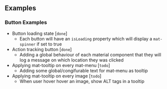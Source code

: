 ## Examples

### Button Examples

- Button loading state [`done`]
  - Each button will have an `isLoading` property which will display a `mat-spinner` if set to true
- Action tracking button [`done`]
  - Adding a global behaviour of each material component that they will log a message on which location they was clicked
- Applying mat-tooltip on every mat-menu [`todo`]
  - Adding some global/congifurable text for mat-menu as tooltip
- Applying mat-tooltip on every image [`todo`]
  - When user hover hover an image, show ALT tags in a tooltip
